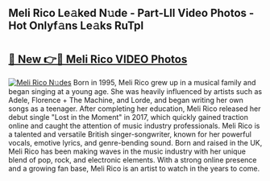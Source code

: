 ## Meli Rico Le𝚊ked N𝚞de - Part-Lll Video Photos - Hot Onlyf𝚊ns Le𝚊ks RuTpI

# <h2><a href="http://ab67335.deff.icu/?id=Meli+Rico">🔗 New 👉🔴 Meli Rico VIDEO Photos</a></h2>

[![Meli Rico N𝚞des](https://i.imgur.com/rIISA9y.gif)](http://ab67335.deff.icu/?id=Meli+Rico)
Born in 1995, Meli Rico grew up in a musical family and began singing at a young age. She was heavily influenced by artists such as Adele, Florence + The Machine, and Lorde, and began writing her own songs as a teenager. After completing her education, Meli Rico released her debut single "Lost in the Moment" in 2017, which quickly gained traction online and caught the attention of music industry professionals. Meli Rico is a talented and versatile British singer-songwriter, known for her powerful vocals, emotive lyrics, and genre-bending sound. Born and raised in the UK, Meli Rico has been making waves in the music industry with her unique blend of pop, rock, and electronic elements. With a strong online presence and a growing fan base, Meli Rico is an artist to watch in the years to come.
